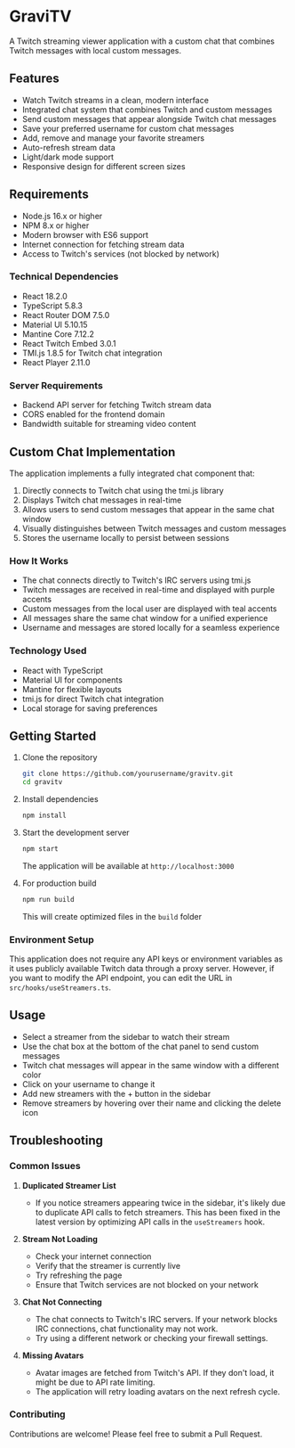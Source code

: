 # GraviTV

A Twitch streaming viewer application with a custom chat that combines Twitch messages with local custom messages.

## Features

- Watch Twitch streams in a clean, modern interface
- Integrated chat system that combines Twitch and custom messages
- Send custom messages that appear alongside Twitch chat messages
- Save your preferred username for custom chat messages
- Add, remove and manage your favorite streamers
- Auto-refresh stream data
- Light/dark mode support
- Responsive design for different screen sizes

## Requirements

- Node.js 16.x or higher
- NPM 8.x or higher
- Modern browser with ES6 support
- Internet connection for fetching stream data
- Access to Twitch's services (not blocked by network)

### Technical Dependencies

- React 18.2.0
- TypeScript 5.8.3
- React Router DOM 7.5.0
- Material UI 5.10.15
- Mantine Core 7.12.2
- React Twitch Embed 3.0.1
- TMI.js 1.8.5 for Twitch chat integration
- React Player 2.11.0

### Server Requirements
- Backend API server for fetching Twitch stream data
- CORS enabled for the frontend domain
- Bandwidth suitable for streaming video content

## Custom Chat Implementation

The application implements a fully integrated chat component that:

1. Directly connects to Twitch chat using the tmi.js library
2. Displays Twitch chat messages in real-time
3. Allows users to send custom messages that appear in the same chat window
4. Visually distinguishes between Twitch messages and custom messages
5. Stores the username locally to persist between sessions

### How It Works

- The chat connects directly to Twitch's IRC servers using tmi.js
- Twitch messages are received in real-time and displayed with purple accents
- Custom messages from the local user are displayed with teal accents
- All messages share the same chat window for a unified experience
- Username and messages are stored locally for a seamless experience

### Technology Used

- React with TypeScript
- Material UI for components
- Mantine for flexible layouts
- tmi.js for direct Twitch chat integration
- Local storage for saving preferences

## Getting Started

1. Clone the repository
   ```bash
   git clone https://github.com/yourusername/gravitv.git
   cd gravitv
   ```

2. Install dependencies
   ```bash
   npm install
   ```

3. Start the development server
   ```bash
   npm start
   ```
   The application will be available at `http://localhost:3000`

4. For production build
   ```bash
   npm run build
   ```
   This will create optimized files in the `build` folder

### Environment Setup

This application does not require any API keys or environment variables as it uses publicly available Twitch data through a proxy server. However, if you want to modify the API endpoint, you can edit the URL in `src/hooks/useStreamers.ts`.

## Usage

- Select a streamer from the sidebar to watch their stream
- Use the chat box at the bottom of the chat panel to send custom messages
- Twitch chat messages will appear in the same window with a different color
- Click on your username to change it
- Add new streamers with the + button in the sidebar
- Remove streamers by hovering over their name and clicking the delete icon

## Troubleshooting

### Common Issues

1. **Duplicated Streamer List**
   - If you notice streamers appearing twice in the sidebar, it's likely due to duplicate API calls to fetch streamers. This has been fixed in the latest version by optimizing API calls in the `useStreamers` hook.

2. **Stream Not Loading**
   - Check your internet connection
   - Verify that the streamer is currently live
   - Try refreshing the page
   - Ensure that Twitch services are not blocked on your network

3. **Chat Not Connecting**
   - The chat connects to Twitch's IRC servers. If your network blocks IRC connections, chat functionality may not work.
   - Try using a different network or checking your firewall settings.

4. **Missing Avatars**
   - Avatar images are fetched from Twitch's API. If they don't load, it might be due to API rate limiting.
   - The application will retry loading avatars on the next refresh cycle.

### Contributing

Contributions are welcome! Please feel free to submit a Pull Request.
